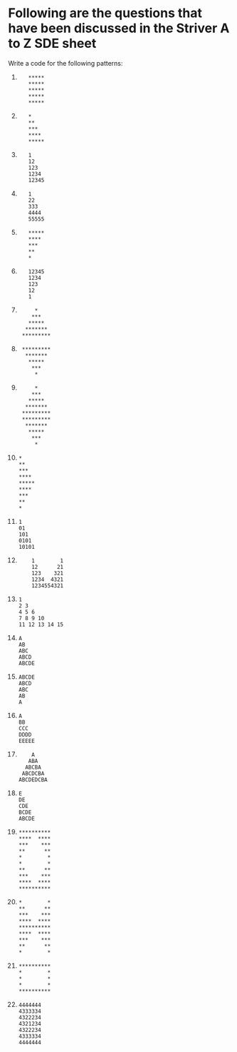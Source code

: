 # Following are the questions that have been discussed in the Striver A to Z SDE sheet

Write a code for the following patterns:

1. ```
      *****
      *****
      *****
      *****
      *****
   ```

2. ```
      *
      **
      ***
      ****
      *****
   ```

3. ```
      1
      12
      123
      1234
      12345
   ```

4. ```
      1
      22
      333
      4444
      55555
   ```

5. ```
      *****
      ****
      ***
      **
      *
   ```

6. ```
      12345
      1234
      123
      12
      1
   ```

7. ```  
        *
       ***
      *****
     *******
    *********
   ```

8. ```  
    *********
     *******
      *****
       ***
        *
   ```

9. ```  
        *
       ***
      *****
     *******
    *********
    *********
     *******
      *****
       ***
        *
   ```

10. ```  
    *
    **
    ***
    ****
    *****
    ****
    ***
    **
    *
    ```

11. 
    ```
    1
    01
    101
    0101
    10101
    ```

12. ```
        1        1
        12      21
        123    321
        1234  4321
        1234554321
    ```

13. 
    ```
    1      
    2 3
    4 5 6
    7 8 9 10
    11 12 13 14 15
    ```

14. 
    ```
    A
    AB
    ABC 
    ABCD
    ABCDE
    ```

15. 
    ```
    ABCDE 
    ABCD
    ABC 
    AB
    A
    ```

16. 
    ```
    A 
    BB
    CCC 
    DDDD
    EEEEE
    ```

17. 
    ```
        A 
       ABA
      ABCBA 
     ABCDCBA
    ABCDEDCBA
    ```

18. ```
    E
    DE
    CDE
    BCDE
    ABCDE
    ```

19. ```
    **********
    ****  ****
    ***    ***
    **      **
    *        *
    *        *
    **      **
    ***    ***
    ****  ****
    **********
    ```

20. ```
    *        *
    **      **
    ***    ***
    ****  ****
    **********
    ****  ****
    ***    ***
    **      **
    *        *
    ```

21. ```
    **********
    *        *
    *        *
    *        *
    **********
    ```

22. ```
    4444444
    4333334
    4322234
    4321234
    4322234
    4333334
    4444444
    ```
